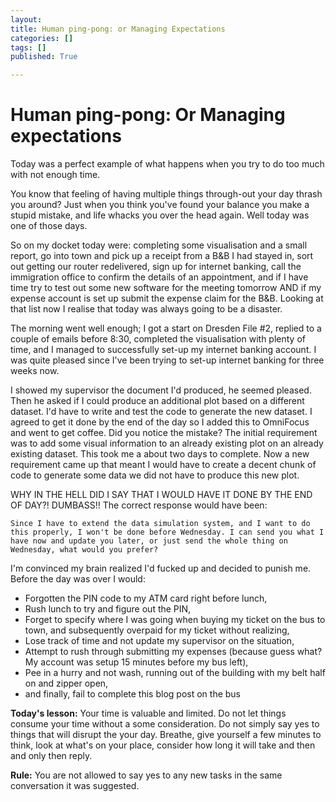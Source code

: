 ```yaml
---
layout: 
title: Human ping-pong: or Managing Expectations
categories: []
tags: []
published: True

---
```


# Human ping-pong: Or Managing expectations

Today was a perfect example of what happens when you try to do too much with not enough time. 

You know that feeling of having multiple things through-out your day thrash you around? Just when you think you've found your balance you make a stupid mistake, and life whacks you over the head again. Well today was one of those days.

So on my docket today were: completing some visualisation and a small report, go into town and pick up a receipt from a B&B I had stayed in, sort out getting our router redelivered, sign up for internet banking, call the immigration office to confirm the details of an appointment, and if I have time try to test out some new software for the meeting tomorrow AND if my expense account is set up submit the expense claim for the B&B. Looking at that list now I realise that today was always going to be a disaster.

The morning went well enough; I got a start on Dresden File #2, replied to a couple of emails before 8:30, completed the visualisation with plenty of time, and I managed to successfully set-up my internet banking account. I was quite pleased since I've been trying to set-up internet banking for three weeks now.

I showed my supervisor the document I'd produced, he seemed pleased. Then he asked if I could produce an additional plot based on a different dataset. I'd have to write and test the code to generate the new dataset. I agreed to get it done by the end of the day so I added this to OmniFocus and went to get coffee. Did you notice the mistake? The initial requirement was to add some visual information to an already existing plot on an already existing dataset. This took me a about two days to complete. Now a new requirement came up that meant I would have to create a decent chunk of code to generate some data we did not have to produce this new plot. 

WHY IN THE HELL DID I SAY THAT I WOULD HAVE IT DONE BY THE END OF DAY?! DUMBASS!! The correct response would have been:

    Since I have to extend the data simulation system, and I want to do this properly, I won't be done before Wednesday. I can send you what I have now and update you later, or just send the whole thing on Wednesday, what would you prefer?

I'm convinced my brain realized I'd fucked up and decided to punish me. Before the day was over I would:

- Forgotten the PIN code to my ATM card right before lunch,
- Rush lunch to try and figure out the PIN,
- Forget to specify where I was going when buying my ticket on the bus to town, and subsequently overpaid for my ticket without realizing,
- Lose track of time and not update my supervisor on the situation,
- Attempt to rush through submitting my expenses (because guess what? My account was setup 15 minutes before my bus left),
- Pee in a hurry and not wash, running out of the building with my belt half on and zipper open,
- and finally, fail to complete this blog post on the bus

**Today's lesson:** Your time is valuable and limited. Do not let things consume your time without a some consideration. Do not simply say yes to things that will disrupt the your day. Breathe, give yourself a few minutes to think, look at what's on your place, consider how long it will take and then and only then reply.

**Rule:** You are not allowed to say yes to any new tasks in the same conversation it was suggested.
